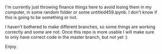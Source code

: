 I'm currently just throwing finance things here to avoid losing them in my computer, in some random folder or some untitled459.ipynb. I don't know if this is going to be something or not.

I haven't bothered to make different branches, so some things are working correctly and some are not. Once this repo is more usable I will make sure to only have correct code in the master branch, but not yet :) 

Enjoy.
